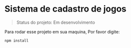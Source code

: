 <h1>Sistema de cadastro de jogos</h1>

> Status do projeto: Em desenvolvimento

Para rodar esse projeto em sua maquina, Por favor digite:

```
npm install             
```         
